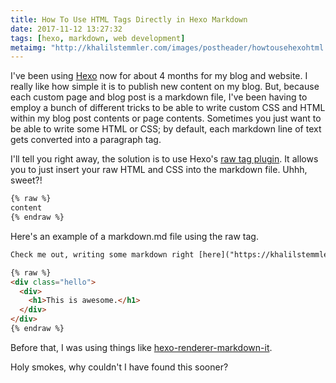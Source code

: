 ```yaml
---
title: How To Use HTML Tags Directly in Hexo Markdown
date: 2017-11-12 13:27:32
tags: [hexo, markdown, web development]
metaimg: "http://khalilstemmler.com/images/postheader/howtousehexohtml.PNG"
---
```

I've been using [Hexo](https://hexo.io/) now for about 4 months for my blog and website. I really like how simple it is to publish new content on my blog. But, because each custom page and blog post is a markdown file, I've been having to employ a bunch of different tricks to be able to write custom CSS and HTML within my blog post contents or page contents. Sometimes you just want to be able to write some HTML or CSS; by default, each markdown line of text gets converted into a paragraph tag.

I'll tell you right away, the solution is to use Hexo's [raw tag plugin](https://hexo.io/docs/tag-plugins.html). It allows you to just insert your raw HTML and CSS into the markdown file. Uhhh, sweet?!

```html
{% raw %}
content
{% endraw %}
```

Here's an example of a markdown.md file using the raw tag.

```html
Check me out, writing some markdown right [here]("https://khalilstemmler.com").

{% raw %}
<div class="hello">
  <div>
    <h1>This is awesome.</h1>
  </div>
</div>
{% endraw %}
```

Before that, I was using things like [hexo-renderer-markdown-it](https://github.com/hexojs/hexo-renderer-markdown-it).

Holy smokes, why couldn't I have found this sooner?